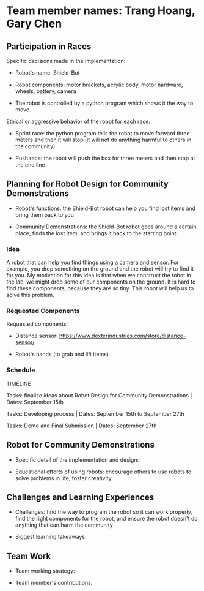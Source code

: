 # Team member names: Trang Hoang, Gary Chen

## Participation in Races

Specific decisions made in the implementation:

- Robot's name: Shield-Bot

- Robot components: motor brackets, acrylic body, motor hardware, wheels, battery, camera

- The robot is controlled by a python program which shows it the way to move.

Ethical or aggressive behavior of the robot for each race:

- Sprint race: the python program tells the robot to move forward three meters and then it will stop (it will not do anything harmful to others in the community)

- Push race: the robot will push the box for three meters and then stop at the end line

## Planning for Robot Design for Community Demonstrations

- Robot's functions: the Shield-Bot robot can help you find lost items and bring them back to you

- Community Demonstrations: the Shield-Bot robot goes around a certain place, finds the lost item, and brings it back to the starting point

### Idea

A robot that can help you find things using a camera and sensor. For example, you drop something on the ground and the robot will try to find it for you. My motivation for this idea is that when we construct the robot in the lab, we might drop some of our components on the ground. It is hard to find these components, because they are so tiny. This robot will help us to solve this problem.

### Requested Components

Requested components: 

- Distance sensor: https://www.dexterindustries.com/store/distance-sensor/

- Robot's hands (to grab and lift items)

### Schedule

TIMELINE

Tasks: finalize ideas about Robot Design for Community Demonstrations | Dates: September 15th

Tasks: Developing process | Dates: September 15th to September 27th

Tasks: Demo and Final Submission | Dates: September 27th

## Robot for Community Demonstrations

- Specific detail of the implementation and design:

- Educational efforts of using robots: encourage others to use robots to solve problems in life, foster creativity

## Challenges and Learning Experiences

- Challenges: find the way to program the robot so it can work properly, find the right components for the robot, and ensure the robot doesn't do anything that can harm the community

- Biggest learning takeaways:

## Team Work

- Team working strategy:

- Team member's contributions:
